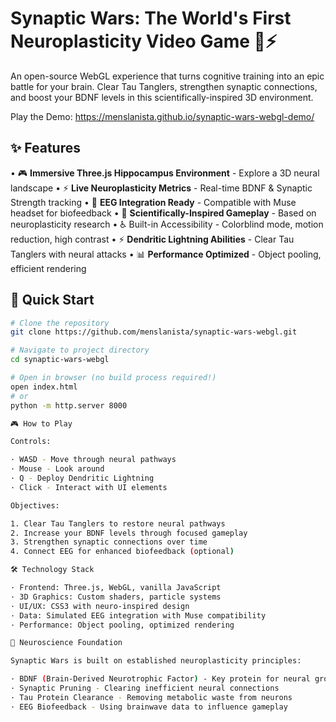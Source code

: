 # Synaptic Wars: The World's First Neuroplasticity Video Game 🧠⚡

An open-source WebGL experience that turns cognitive training into an epic battle for your brain. Clear Tau Tanglers, strengthen synaptic connections, and boost your BDNF levels in this scientifically-inspired 3D environment.

Play the Demo: https://menslanista.github.io/synaptic-wars-webgl-demo/

## ✨ Features

• 🎮 **Immersive Three.js Hippocampus Environment** - Explore a 3D neural landscape
• ⚡ **Live Neuroplasticity Metrics** - Real-time BDNF & Synaptic Strength tracking
• 🔗 **EEG Integration Ready** - Compatible with Muse headset for biofeedback
• 🧠 **Scientifically-Inspired Gameplay** - Based on neuroplasticity research
• ♿ Built-in Accessibility - Colorblind mode, motion reduction, high contrast
• ⚡ **Dendritic Lightning Abilities** - Clear Tau Tanglers with neural attacks
• 📊 **Performance Optimized** - Object pooling, efficient rendering

## 🚀 Quick Start

```bash
# Clone the repository
git clone https://github.com/menslanista/synaptic-wars-webgl.git

# Navigate to project directory
cd synaptic-wars-webgl

# Open in browser (no build process required!)
open index.html
# or
python -m http.server 8000

🎮 How to Play

Controls:

· WASD - Move through neural pathways
· Mouse - Look around
· Q - Deploy Dendritic Lightning
· Click - Interact with UI elements

Objectives:

1. Clear Tau Tanglers to restore neural pathways
2. Increase your BDNF levels through focused gameplay
3. Strengthen synaptic connections over time
4. Connect EEG for enhanced biofeedback (optional)

🛠️ Technology Stack

· Frontend: Three.js, WebGL, vanilla JavaScript
· 3D Graphics: Custom shaders, particle systems
· UI/UX: CSS3 with neuro-inspired design
· Data: Simulated EEG integration with Muse compatibility
· Performance: Object pooling, optimized rendering

🧪 Neuroscience Foundation

Synaptic Wars is built on established neuroplasticity principles:

· BDNF (Brain-Derived Neurotrophic Factor) - Key protein for neural growth
· Synaptic Pruning - Clearing inefficient neural connections
· Tau Protein Clearance - Removing metabolic waste from neurons
· EEG Biofeedback - Using brainwave data to influence gameplay
